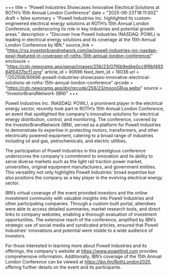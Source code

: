 +++
title = "Powell Industries Showcases Innovative Electrical Solutions at ROTH’s 15th Annual London Conference"
date = "2025-06-23T18:11:00Z"
draft = false
summary = "Powell Industries Inc. highlighted its custom-engineered electrical energy solutions at ROTH’s 15th Annual London Conference, underscoring its role in key industries and potential growth areas."
description = "Discover how Powell Industries (NASDAQ: POWL) is leading in electrical energy solutions and its coverage at the 15th Annual London Conference by IBN."
source_link = "https://rss.investorbrandnetwork.com/iw/powell-industries-inc-nasdaq-powl-featured-in-coverage-of-roths-15th-annual-london-conference/"
enclosure = "https://cdn.newsramp.app/genai/images/256/23/07f6b9edbe0cc9f6bf49384f0437bcf1.png"
article_id = 90696
feed_item_id = 16036
url = "/202506/90696-powell-industries-showcases-innovative-electrical-solutions-at-roths-15th-annual-london-conference"
qrcode = "https://cdn.newsramp.app/ibn/qrcode/256/23/moonGRva.webp"
source = "InvestorBrandNetwork (IBN)"
+++

<p>Powell Industries Inc. (NASDAQ: POWL), a prominent player in the electrical energy sector, recently took part in ROTH’s 15th Annual London Conference, an event that spotlighted the company's innovative solutions for electrical energy distribution, control, and monitoring. The conference, covered by the InvestorBrandNetwork (IBN), served as a platform for Powell Industries to demonstrate its expertise in protecting motors, transformers, and other electrically powered equipment, catering to a broad range of industries including oil and gas, petrochemicals, and electric utilities.</p><p>The participation of Powell Industries in this prestigious conference underscores the company's commitment to innovation and its ability to serve diverse markets such as the light rail traction power market, universities, original equipment manufacturers, and government entities. This versatility not only highlights Powell Industries' broad expertise but also positions the company as a key player in the evolving electrical energy sector.</p><p>IBN’s virtual coverage of the event provided investors and the online investment community with valuable insights into Powell Industries and other participating companies. Through a custom-built portal, attendees were able to access detailed summaries, market research tools, and direct links to company websites, enabling a thorough evaluation of investment opportunities. The extensive reach of the conference, amplified by IBN’s strategic use of social media and syndicated articles, ensured that Powell Industries' innovations and potential were visible to a wide audience of investors.</p><p>For those interested in learning more about Powell Industries and its offerings, the company's website at <a href='https://www.powellind.com' rel='nofollow' target='_blank'>https://www.powellind.com</a> provides comprehensive information. Additionally, IBN’s coverage of the 15th Annual London Conference can be viewed at <a href='https://ibn.fm/RothLondon2025' rel='nofollow' target='_blank'>https://ibn.fm/RothLondon2025</a>, offering further details on the event and its participants.</p>